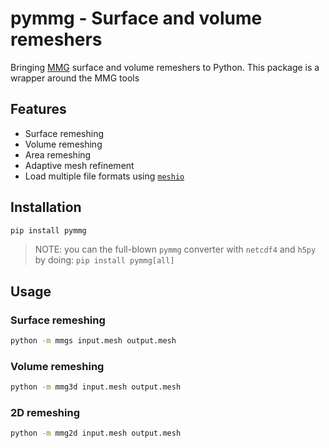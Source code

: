 # pymmg - Surface and volume remeshers

Bringing [MMG](https://www.mmgtools.org/) surface and volume remeshers to Python.
This package is a wrapper around the MMG tools

## Features

- Surface remeshing
- Volume remeshing
- Area remeshing
- Adaptive mesh refinement
- Load multiple file formats using [`meshio`](https://github.com/nschloe/meshio)

## Installation

```bash
pip install pymmg
```

> NOTE: you can the full-blown `pymmg` converter with `netcdf4` and `h5py` by doing:
> `pip install pymmg[all]`

## Usage

### Surface remeshing

```bash
python -m mmgs input.mesh output.mesh
```

### Volume remeshing

```bash
python -m mmg3d input.mesh output.mesh
```

### 2D remeshing

```bash
python -m mmg2d input.mesh output.mesh
```
